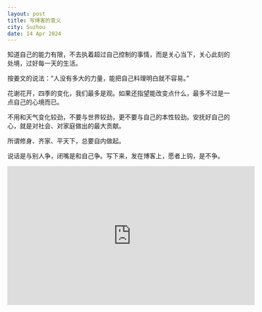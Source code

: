 ```yaml
---
layout: post
title: 写博客的意义
city: Suzhou
date: 14 Apr 2024
---
```


知道自己的能力有限，不去执着超过自己控制的事情，而是关心当下，关心此刻的处境，过好每一天的生活。

按姜文的说法：“人没有多大的力量，能把自己料理明白就不容易。”

花谢花开，四季的变化，我们最多是观。如果还指望能改变点什么，最多不过是一点自己的心境而已。

不用和天气变化较劲，不要与世界较劲，更不要与自己的本性较劲。安抚好自己的心，就是对社会、对家庭做出的最大贡献。

所谓修身、齐家、平天下，总要自内做起。

说话是与别人争，闭嘴是和自己争。写下来，发在博客上，愿者上钩，是不争。

<iframe width="560" height="315" src="https://www.youtube.com/embed/TRZaF91gwl0?si=ME8O-Rc1QBmpmuw_" title="YouTube video player" frameborder="0" allow="accelerometer; autoplay; clipboard-write; encrypted-media; gyroscope; picture-in-picture; web-share" referrerpolicy="strict-origin-when-cross-origin" allowfullscreen></iframe>